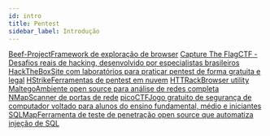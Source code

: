 ```yaml
---
id: intro
title: Pentest
sidebar_label: Introdução
---
```

<a class="link-block" href="https://beefproject.com" target="_blank"><i class="fas fa-link"></i><span>Beef-Project</span>Framework de exploração de browser</a>
<a class="link-block" href="https://capturetheflag.com.br" target="_blank"><i class="fas fa-link"></i><span>Capture The Flag</span>CTF - Desafios reais de hacking, desenvolvido por especialistas brasileiros</a>
<a class="link-block" href="https://www.hackthebox.eu" target="_blank"><i class="fas fa-link"></i><span>HackTheBox</span>Site com laboratórios para praticar pentest de forma gratuita e legal</a>
<a class="link-block" href="https://hstrike.com" target="_blank"><i class="fas fa-link"></i><span>HStrike</span>Ferramentas de pentest em nuvem</a>
<a class="link-block" href="http://www.httrack.com" target="_blank"><i class="fas fa-link"></i><span>HTTRack</span>Browser utility</a>
<a class="link-block" href="https://www.paterva.com" target="_blank"><i class="fas fa-link"></i><span>Maltego</span>Ambiente open source para análise de redes completa</a>
<a class="link-block" href="https://nmap.org" target="_blank"><i class="fas fa-link"></i><span>NMap</span>Scanner de portas de rede</a>
<a class="link-block" href="https://picoctf.com" target="_blank"><i class="fas fa-link"></i><span>picoCTF</span>Jogo gratuito de segurança de computador voltado para alunos do ensino fundamental, médio e iniciantes</a>
<a class="link-block" href="http://sqlmap.org" target="_blank"><i class="fas fa-link"></i><span>SQLMap</span>Ferramenta de teste de penetração open source que automatiza injeção de SQL</a>